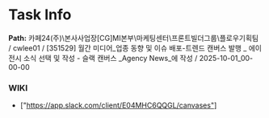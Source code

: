 # Task Info

**Path:** 카페24(주)\본사사업장\[CG]MI본부\마케팅센터\프론트빌더그룹\플로우기획팀 / cwlee01 / [351529] 월간 미디어_업종 동향 및 이슈 배포-트렌드 캔버스 발행 _ 에이전시 소식 선택 및 작성 - 슬랙 캔버스 _Agency News_에 작성 / 2025-10-01_00-00-00

### WIKI
- ["https://app.slack.com/client/E04MHC6QQGL/canvases"]

